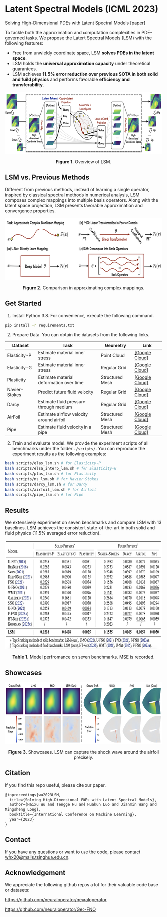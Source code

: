 # Latent Spectral Models (ICML 2023)

Solving High-Dimensional PDEs with Latent Spectral Models [[paper]](https://arxiv.org/abs/2301.12664)

To tackle both the approximation and computation complexities in PDE-governed tasks. We propose the Latent Spectral Models (LSM) with the following features:

- Free from unwieldy coordinate space, LSM **solves PDEs in the latent space**.
- LSM holds the **universal approximation capacity** under theoretical guarantees.
- LSM achieves **11.5% error reduction over previous SOTA in both solid and fuild physics** and performs favorable **efficiency and transferability**.

<p align="center">
<img src=".\fig\model.png" height = "200" alt="" align=center />
<br><br>
<b>Figure 1.</b> Overview of LSM.
</p>

## LSM vs. Previous Methods

Different from previous methods, instead of learning a single operator, inspired by classical spectral methods in numerical analysis, LSM composes complex mappings into multiple basis operators. Along with the latent space projection, LSM presents favorable approximation and convergence properties.

<p align="center">
<img src=".\fig\compare.png" height = "200" alt="" align=center />
<br><br>
<b>Figure 2.</b> Comparison in approximating complex mappings.
</p>

## Get Started

1. Install Python 3.8. For convenience, execute the following command.

```bash
pip install -r requirements.txt
```

2. Prepare Data. You can obtain the datasets from the following links.


| Dataset       | Task                                    | Geometry        | Link                                                         |
| ------------- | --------------------------------------- | --------------- | ------------------------------------------------------------ |
| Elasticity-P  | Estimate material inner stress          | Point Cloud     | [[Google Cloud]](https://drive.google.com/drive/folders/1YBuaoTdOSr_qzaow-G-iwvbUI7fiUzu8) |
| Elasticity-G  | Estimate material inner stress          | Regular Grid    | [[Google Cloud]](https://drive.google.com/drive/folders/1YBuaoTdOSr_qzaow-G-iwvbUI7fiUzu8) |
| Plasticity    | Estimate material deformation over time | Structured Mesh | [[Google Cloud]](https://drive.google.com/drive/folders/1YBuaoTdOSr_qzaow-G-iwvbUI7fiUzu8) |
| Navier-Stokes | Predict future fluid velocity           | Regular Grid    | [[Google Cloud]](https://drive.google.com/drive/folders/1UnbQh2WWc6knEHbLn-ZaXrKUZhp7pjt-) |
| Darcy         | Estimate fluid pressure through medium  | Regular Grid    | [[Google Cloud]](https://drive.google.com/drive/folders/1UnbQh2WWc6knEHbLn-ZaXrKUZhp7pjt-) |
| AirFoil       | Estimate airﬂow velocity around airfoil | Structured Mesh | [[Google Cloud]](https://drive.google.com/drive/folders/1YBuaoTdOSr_qzaow-G-iwvbUI7fiUzu8) |
| Pipe          | Estimate fluid velocity in a pipe       | Structured Mesh | [[Google Cloud]](https://drive.google.com/drive/folders/1YBuaoTdOSr_qzaow-G-iwvbUI7fiUzu8) |

2. Train and evaluate model. We provide the experiment scripts of all benchmarks under the folder `./scripts/`. You can reproduce the experiment results as the following examples:

```bash
bash scripts/elas_lsm.sh # for Elasticity-P
bash scripts/elsa_interp_lsm.sh # for Elasticity-G
bash scripts/plas_lsm.sh # for Plasticity
bash scripts/ns_lsm.sh # for Navier-Stokes
bash scripts/darcy_lsm.sh # for Darcy
bash scripts/airfoil_lsm.sh # for Airfoil
bash scripts/pipe_lsm.sh # for Pipe
```

## Results

We extensively experiment on seven benchmarks and compare LSM with 13 baselines. LSM achieves the consistent state-of-the-art in both solid and fluid physics (11.5% averaged error reduction).

<p align="center">
<img src=".\fig\main_results.png" height = "350" alt="" align=center />
<br><br>
<b>Table 1.</b> Model perfromance on seven benchmarks. MSE is recorded.
</p>

## Showcases

<p align="center">
<img src=".\fig\showcases.png" height = "200" alt="" align=center />
<br><br>
<b>Figure 3.</b> Showcases. LSM can capture the shock wave around the airfoil precisely.
</p>

## Citation

If you find this repo useful, please cite our paper. 

```
@inproceedings{wu2023LSM,
  title={Solving High-Dimensional PDEs with Latent Spectral Models},
  author={Haixu Wu and Tengge Hu and Huakun Luo and Jianmin Wang and Mingsheng Long},
  booktitle={International Conference on Machine Learning},
  year={2023}
}
```

## Contact

If you have any questions or want to use the code, please contact [whx20@mails.tsinghua.edu.cn](mailto:whx20@mails.tsinghua.edu.cn).

## Acknowledgement

We appreciate the following github repos a lot for their valuable code base or datasets:

https://github.com/neuraloperator/neuraloperator

https://github.com/neuraloperator/Geo-FNO
